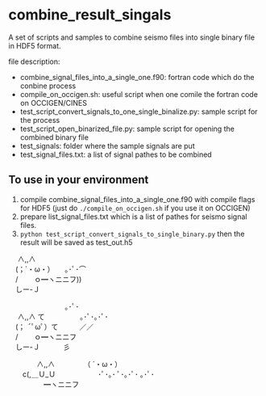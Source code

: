 # combine_result_singals

A set of scripts and samples to combine seismo files into single binary file in HDF5 format.  

file description:  
* combine_signal_files_into_a_single_one.f90: fortran code which do the conbine process  
* compile_on_occigen.sh: useful script when one comile the fortran code on OCCIGEN/CINES 
* test_script_convert_signals_to_one_single_binalize.py: sample script for the process  
* test_script_open_binarized_file.py: sample script for opening the combined binary file  
* test_signals: folder where the sample signals are put  
* test_signal_files.txt: a list of signal pathes to be combined  

## To use in your environment
1. compile combine_signal_files_into_a_single_one.f90 with compile flags for HDF5 (just do `./compile_on_occigen.sh` if you use it on OCCIGEN)  
2. prepare list_signal_files.txt which is a list of pathes for seismo signal files.  
3. `python test_script_convert_signals_to_single_binary.py` then the result will be saved as test_out.h5  

　 ∧,,∧  
　(；`・ω・）　　｡･ﾟ･⌒  
　/　　 ｏ━ヽニニフ))  
　しー-Ｊ  


　　　　　　　　｡･ﾟ･  
　 ∧,,∧ て　　　　　｡･ﾟ･｡･ﾟ･  
　(； ´ﾟωﾟ）て　　　／／  
　/　　 ｏ━ヽニニフ  
　しー-Ｊ　　 　彡  


　　　　∧,,∧  　
　　　（ ´・ω・）  
　　c(,＿Ｕ_Ｕ　　　　　　･ﾟ･｡･ ﾟ･｡･ﾟ･ ｡･ﾟ･  
　　　　　━ヽニニフ  
